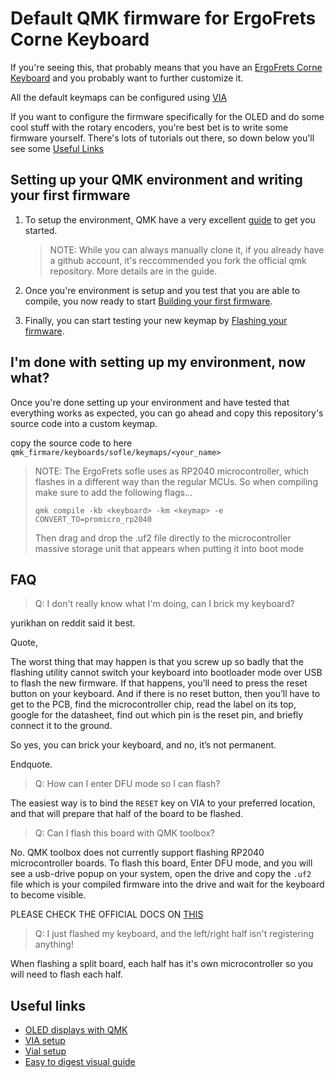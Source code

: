 # Default QMK firmware for ErgoFrets Corne Keyboard

If you're seeing this, that probably means that you have an [ErgoFrets Corne Keyboard](https://www.etsy.com/listing/1611887621/corne-keyboard)
and you probably want to further customize it.

All the default keymaps can be configured using [VIA]()

If you want to configure the firmware specifically for the OLED and do some cool stuff with the rotary encoders,
you're best bet is to write some firmware yourself. There's lots of tutorials out there, so down below you'll see some [Useful Links](#Useful-Links)

## Setting up your QMK environment and writing your first firmware

1. To setup the environment, QMK have a very excellent [guide](https://github.com/qmk/qmk_firmware/blob/master/docs/newbs_getting_started.md) to get you started.

   > NOTE: While you can always manually clone it, if you already have a github account, it's reccommended you fork the official qmk repository. More details are in the guide.

2. Once you're environment is setup and you test that you are able to compile, you now ready to start [Building your first firmware](https://github.com/qmk/qmk_firmware/blob/master/docs/newbs_building_firmware.md).

3. Finally, you can start testing your new keymap by [Flashing your firmware](https://github.com/qmk/qmk_firmware/blob/master/docs/newbs_flashing.md).

## I'm done with setting up my environment, now what?

Once you're done setting up your environment and have tested that everything works as expected, you can go ahead and copy this repository's source code into a custom keymap.

copy the source code to here `qmk_firmare/keyboards/sofle/keymaps/<your_name>`

> NOTE: The ErgoFrets sofle uses as RP2040 microcontroller, which flashes in a different way than the regular MCUs. So when compiling make sure to add the following flags...
>
> `qmk compile -kb <keyboard> -km <keymap> -e CONVERT_TO=promicro_rp2040`
>
> Then drag and drop the .uf2 file directly to the microcontroller massive storage unit that appears when putting it into boot mode

## FAQ

> Q: I don't really know what I'm doing, can I brick my keyboard?

yurikhan on reddit said it best.

Quote,

The worst thing that may happen is that you screw up so badly that the flashing utility cannot switch your keyboard
into bootloader mode over USB to flash the new firmware.
If that happens, you’ll need to press the reset button on your keyboard. And if there is no reset button, then you’ll have to get to the PCB, find the microcontroller chip, read the label on its top, google for the datasheet, find out which pin is the reset pin, and briefly connect it to the ground.

So yes, you can brick your keyboard, and no, it’s not permanent.

Endquote.

> Q: How can I enter DFU mode so I can flash?

The easiest way is to bind the `RESET` key on VIA to your preferred location, and that will prepare that half of the board to be flashed.

> Q: Can I flash this board with QMK toolbox?

No. QMK toolbox does not currently support flashing RP2040 microcontroller boards. To flash this board,
Enter DFU mode, and you will see a usb-drive popup on your system, open the drive and copy the `.uf2` file
which is your compiled firmware into the drive and wait for the keyboard to become visible.

PLEASE CHECK THE OFFICIAL DOCS ON [THIS](https://docs.qmk.fm/#/flashing?id=raspberry-pi-rp2040-uf2)

> Q: I just flashed my keyboard, and the left/right half isn't registering anything!

When flashing a split board, each half has it's own microcontroller so you will need to flash each half.

## Useful links

- [OLED displays with QMK](https://youtu.be/OJSOEStpPIo?si=KoERjp1IAvCBEIxC)
- [VIA setup](https://youtu.be/7d5yzBOup9U?si=1MO5OTbQLLwgUlAW)
- [Vial setup](https://youtu.be/O8pdUPqPG3k?si=IrUdmYJw8IY3q91S)
- [Easy to digest visual guide](https://youtu.be/AA8fw2MbpYg?si=Xdqg4gY-U7xlSWjz)

